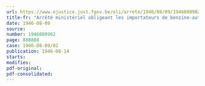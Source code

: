 ```yaml
---
url: https://www.ejustice.just.fgov.be/eli/arrete/1946/08/09/1946080902/justel
title-fr: "Arrêté ministériel obligeant les importateurs de benzine-auto et les raffineurs de produits pétroliers à incorporer du benzol dans la benzine vendue en Belgique"
date: 1946-08-09
source:
number: 1946080902
page: 888888
case: 1946-08-09/02
publication: 1946-08-14
starts:
modifies:
pdf-original:
pdf-consolidated:
---
```


